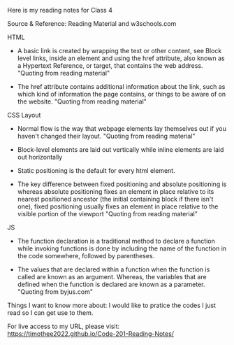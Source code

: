 Here is my reading notes for Class 4

Source & Reference: Reading Material and w3schools.com

HTML

* A basic link is created by wrapping the text or other content, see Block level links, 
inside an <a> element and using the href attribute, also known as a Hypertext Reference, 
or target, that contains the web address.
"Quoting from reading material"

* The href attribute contains additional information about the link, 
such as which kind of information the page contains, or things to be aware of on the website.
"Quoting from reading material"

CSS Layout

* Normal flow is the way that webpage elements lay themselves out if you haven't changed their layout.
"Quoting from reading material"

* Block-level elements are laid out vertically while inline elements are laid out horizontally

* Static positioning is the default for every html element.

* The key difference between fixed positioning and absolute positioning is whereas absolute positioning 
fixes an element in place relative to its nearest positioned ancestor (the initial containing block if there isn't one), 
fixed positioning usually fixes an element in place relative to the visible portion of the viewport
"Quoting from reading material"

JS

* The function declaration is a traditional method to declare a function while
invoking functions is done by including the name of the function in the code somewhere, followed by parentheses.

* The values that are declared within a function when the function is called are known as an argument. 
Whereas, the variables that are defined when the function is declared are known as a parameter.
"Quoting from byjus.com"
  
 Things I want to know more about:
  I would like to pratice the codes I just read so I can get use to them.
  
  For live access to my URL, please visit: https://timothee2022.github.io/Code-201-Reading-Notes/

